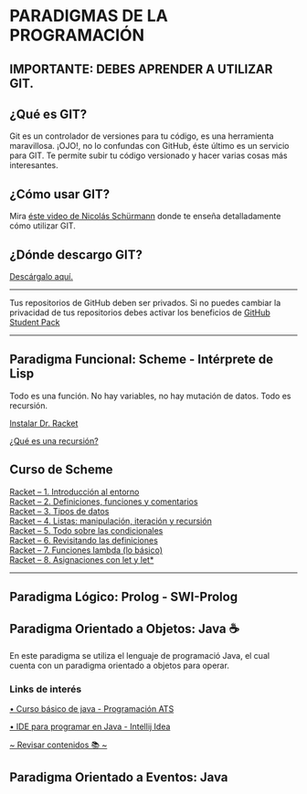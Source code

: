 # PARADIGMAS DE LA PROGRAMACIÓN

## IMPORTANTE: DEBES APRENDER A UTILIZAR GIT.

## ¿Qué es GIT?                   
Git es un controlador de versiones para tu código, es una herramienta maravillosa. 
¡OJO!, no lo confundas con GitHub, éste último es un servicio para GIT. Te permite subir tu código versionado y hacer varias cosas más interesantes.       

## ¿Cómo usar GIT?               
Mira [éste video de Nicolás Schürmann](https://www.youtube.com/watch?v=VdGzPZ31ts8) donde te enseña detalladamente cómo utilizar GIT.

## ¿Dónde descargo GIT?                        
[Descárgalo aquí.](https://git-scm.com/downloads)                               

________________________________________________________________________________________________________________
             
              
Tus repositorios de GitHub deben ser privados. Si no puedes cambiar la privacidad de tus repositorios debes activar los beneficios de [GitHub Student Pack](https://education.github.com/pack)

________________________________________________________________________________________________________________


## Paradigma Funcional: Scheme - Intérprete de Lisp

Todo es una función. No hay variables, no hay mutación de datos. Todo es recursión.

[Instalar Dr. Racket](https://download.racket-lang.org/)

[¿Qué es una recursión?](https://www.youtube.com/watch?v=yX5kR63Dpdw)

## Curso de Scheme
                                          
[Racket – 1. Introducción al entorno](https://www.youtube.com/watch?v=NwZPlLTK-UQ)                                   
[Racket – 2. Definiciones, funciones y comentarios](https://www.youtube.com/watch?v=rs9HGt-sM04)                            
[Racket – 3. Tipos de datos](https://www.youtube.com/watch?v=t0pislja1-0)                                                        
[Racket – 4. Listas: manipulación, iteración y recursión](https://www.youtube.com/watch?v=H3ExAU7QKt4)                                   
[Racket – 5. Todo sobre las condicionales](https://www.youtube.com/watch?v=tfP8FFugfXM)                                          
[Racket – 6. Revisitando las definiciones](https://www.youtube.com/watch?v=lVUQRbWTz5o&)                                   
[Racket – 7. Funciones lambda (lo básico)](https://www.youtube.com/watch?v=LJ5Km0p2kwY)                                   
[Racket – 8. Asignaciones con let y let*](https://www.youtube.com/watch?v=gTiacw5m91U)                            
________________________________________________________________________________________________________________


## Paradigma Lógico: Prolog - SWI-Prolog

## Paradigma Orientado a Objetos: Java ☕
En este paradigma se utiliza el lenguaje de programació Java, el cual cuenta con un paradigma orientado a objetos para operar. 

### Links de interés
[• Curso básico de java - Programación ATS](https://youtube.com/playlist?list=PLWtYZ2ejMVJkjOuTCzIk61j7XKfpIR74K)

[• IDE para programar en Java - Intellij Idea](https://www.jetbrains.com/es-es/idea/download/)

[~ Revisar contenidos 📚 ~](https://github.com/vastien/paradigmas-de-la-programacion/tree/main/Paradigma%20orientado%20a%20objetos%20(POO))

## Paradigma Orientado a Eventos: Java

